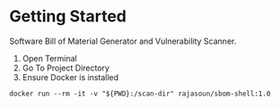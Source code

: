 # Getting Started

Software Bill of Material Generator and Vulnerability Scanner. 

1. Open Terminal 
2. Go To Project Directory 
3. Ensure Docker is installed

```
docker run --rm -it -v "${PWD}:/scan-dir" rajasoun/sbom-shell:1.0
```
